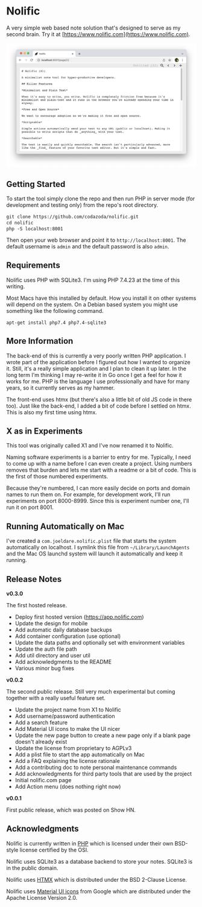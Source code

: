 # Nolific

A very simple web based note solution that's designed to serve as my second brain. Try it at [https://www.nolific.com](https://www.nolific.com).

![Nolific Screenshot](media/nolific.png)

## Getting Started

To start the tool simply clone the repo and then run PHP in server mode (for development and testing only) from the repo's root directory.

```
git clone https://github.com/codazoda/nolific.git
cd nolific
php -S localhost:8001
```

Then open your web browser and point it to `http://localhost:8001`. The default username is `admin` and the default password is also `admin`.

## Requirements

Nolific uses PHP with SQLite3. I'm using PHP 7.4.23 at the time of this writing.

Most Macs have this installed by default. How you install it on other systems will depend on the system. On a Debian based system you might use something like the following command.

```
apt-get install php7.4 php7.4-sqlite3
```

## More Information

The back-end of this is currently a very poorly written PHP application. I wrote part of the application before I figured out how I wanted to organize it. Still, it's a really simple application and I plan to clean it up later. In the long term I'm thinking I may re-write it in Go once I get a feel for how it works for me. PHP is the language I use professionally and have for many years, so it currently serves as my hammer.

The front-end uses htmx (but there's also a little bit of old JS code in there too). Just like the back-end, I added a bit of code before I settled on htmx. This is also my first time using htmx.

## X as in Experiments

This tool was originally called X1 and I've now renamed it to Nolific.

Naming software experiments is a barrier to entry for me. Typically, I need to come up with a name before I can even create a project. Using numbers removes that burden and lets me start with a readme or a bit of code. This is the first of those numbered experiments.

Because they're numbered, I can more easily decide on ports and domain names to run them on. For example, for development work, I'll run experiments on port 8000-8999. Since this is experiment number one, I'll run it on port 8001.

## Running Automatically on Mac

I've created a `com.joeldare.nolific.plist` file that starts the system automatically on localhost. I symlink this file from `~/Library/LaunchAgents` and the Mac OS launchd system will launch it automatically and keep it running.

## Release Notes

**v0.3.0**

The first hosted release.

- Deploy first hosted version (https://app.nolific.com)
- Update the design for mobile
- Add automatic daily database backups
- Add container configuration (use optional)
- Update the data paths and optionally set with environment variables
- Update the auth file path
- Add util directory and user util
- Add acknowledgments to the README
- Various minor bug fixes

**v0.0.2**

The second public release. Still very much experimental but coming together with a really useful feature set.

- Update the project name from X1 to Nolific
- Add username/password authentication
- Add a search feature
- Add Material UI icons to make the UI nicer
- Update the new page button to create a new page only if a blank page doesn't already exist
- Update the license from proprietary to AGPLv3
- Add a plist file to start the app automatically on Mac
- Add a FAQ explaining the license rationale
- Add a contributing doc to note personal maintenance commands
- Add acknowledgments for third party tools that are used by the project
- Initial nolific.com page
- Add Action menu (does nothing right now)

**v0.0.1**

First public release, which was posted on Show HN.

## Acknowledgments

Nolific is currently written in [PHP](https://php.net) which is licensed under their own BSD-style license certified by the OSI.

Nolific uses SQLite3 as a database backend to store your notes. SQLite3 is in the public domain.

Nolific uses [HTMX](https://htmx.org/) which is distributed under the BSD 2-Clause License.

Nolific uses [Material UI icons](https://developers.google.com/fonts/docs/material_icons) from Google which are distributed under the Apache License Version 2.0.
